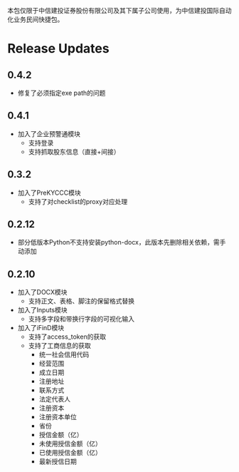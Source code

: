 本包仅限于中信建投证券股份有限公司及其下属子公司使用，为中信建投国际自动化业务民间快捷包。


# Release Updates

## 0.4.2
- 修复了必须指定exe path的问题

## 0.4.1
- 加入了企业预警通模块
    - 支持登录
    - 支持抓取股东信息（直接+间接）

## 0.3.2
- 加入了PreKYCCC模块
    - 支持了对checklist的proxy对应处理

## 0.2.12
- 部分低版本Python不支持安装python-docx，此版本先删除相关依赖，需手动添加

## 0.2.10
- 加入了DOCX模块
    - 支持正文、表格、脚注的保留格式替换
- 加入了Inputs模块
    - 支持多字段和带换行字段的可视化输入
- 加入了iFinD模块
    - 支持了access_token的获取
    - 支持了工商信息的获取
        - 统一社会信用代码
        - 经营范围
        - 成立日期
        - 注册地址
        - 联系方式
        - 法定代表人
        - 注册资本
        - 注册资本单位
        - 省份
        - 授信金额（亿）
        - 未使用授信金额（亿）
        - 已使用授信金额（亿）
        - 最新授信日期